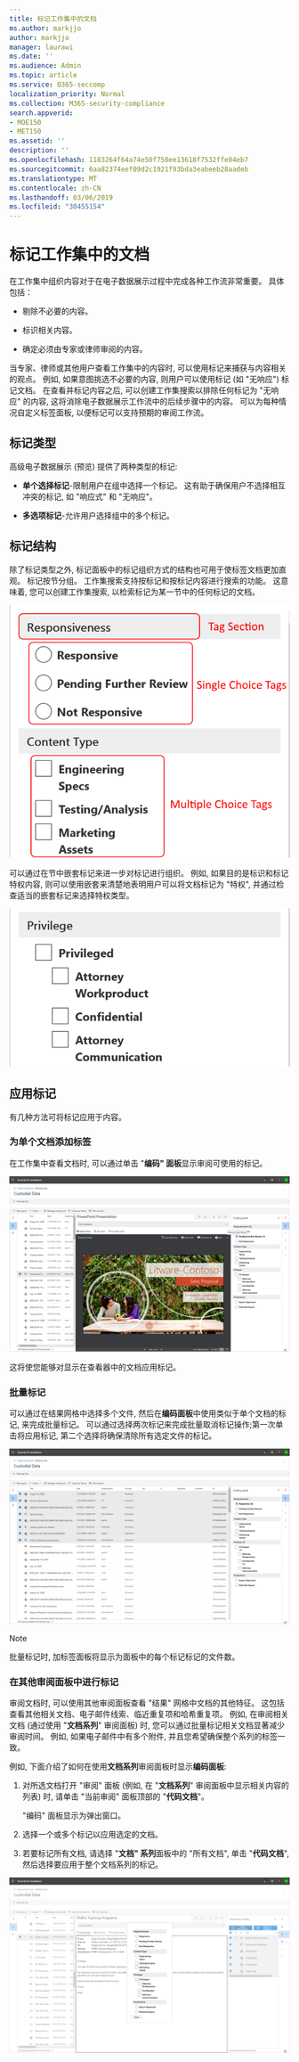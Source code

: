 ```yaml
---
title: 标记工作集中的文档
ms.author: markjjo
author: markjjo
manager: laurawi
ms.date: ''
ms.audience: Admin
ms.topic: article
ms.service: O365-seccomp
localization_priority: Normal
ms.collection: M365-security-compliance
search.appverid:
- MOE150
- MET150
ms.assetid: ''
description: ''
ms.openlocfilehash: 1183264f64a74e50f750ee13618f7532ffe04eb7
ms.sourcegitcommit: 6aa82374eef09d2c1921f93bda3eabeeb28aadeb
ms.translationtype: MT
ms.contentlocale: zh-CN
ms.lasthandoff: 03/06/2019
ms.locfileid: "30455154"
---
```

# <a name="tag-documents-in-a-working-set"></a>标记工作集中的文档

在工作集中组织内容对于在电子数据展示过程中完成各种工作流非常重要。 具体包括：

-  剔除不必要的内容。

- 标识相关内容。
 
-  确定必须由专家或律师审阅的内容。

当专家、律师或其他用户查看工作集中的内容时, 可以使用标记来捕获与内容相关的观点。 例如, 如果意图挑选不必要的内容, 则用户可以使用标记 (如 "无响应") 标记文档。 在查看并标记内容之后, 可以创建工作集搜索以排除任何标记为 "无响应" 的内容, 这将消除电子数据展示工作流中的后续步骤中的内容。 可以为每种情况自定义标签面板, 以便标记可以支持预期的审阅工作流。

## <a name="tag-types"></a>标记类型

高级电子数据展示 (预览) 提供了两种类型的标记:

- **单个选择标记**-限制用户在组中选择一个标记。 这有助于确保用户不选择相互冲突的标记, 如 "响应式" 和 "无响应"。 

- **多选项标记**-允许用户选择组中的多个标记。

## <a name="tag-structure"></a>标记结构

除了标记类型之外, 标记面板中的标记组织方式的结构也可用于使标签文档更加直观。 标记按节分组。 工作集搜索支持按标记和按标记内容进行搜索的功能。 这意味着, 您可以创建工作集搜索, 以检索标记为某一节中的任何标记的文档。

![标记面板中的标记部分](../media/Tagtypes.png)

可以通过在节中嵌套标记来进一步对标记进行组织。 例如, 如果目的是标识和标记特权内容, 则可以使用嵌套来清楚地表明用户可以将文档标记为 "特权", 并通过检查适当的嵌套标记来选择特权类型。

![标记部分中的嵌套标记](../media/Nestingtags.png)

## <a name="applying-tags"></a>应用标记

有几种方法可将标记应用于内容。

### <a name="tagging-a-single-document"></a>为单个文档添加标签

在工作集中查看文档时, 可以通过单击 "**编码" 面板**显示审阅可使用的标记。

![单击 "标记面板" 以显示标记面板](../media/Singledoctag.png)

这将使您能够对显示在查看器中的文档应用标记。

### <a name="bulk-tagging"></a>批量标记

可以通过在结果网格中选择多个文件, 然后在**编码面板**中使用类似于单个文档的标记, 来完成批量标记。 可以通过选择两次标记来完成批量取消标记操作;第一次单击将应用标记, 第二个选择将确保清除所有选定文件的标记。

![自动生成的蜂窝电话说明的屏幕截图](../media/Bulktag.png)

> [!NOTE]
> 批量标记时, 加标签面板将显示为面板中的每个标记标记的文件数。

### <a name="tagging-in-other-review-panels"></a>在其他审阅面板中进行标记

审阅文档时, 可以使用其他审阅面板查看 "结果" 网格中文档的其他特征。 这包括查看其他相关文档、电子邮件线索、临近重复项和哈希重复项。 例如, 在审阅相关文档 (通过使用 "**文档系列**" 审阅面板) 时, 您可以通过批量标记相关文档显著减少审阅时间。 例如, 如果电子邮件中有多个附件, 并且您希望确保整个系列的标签一致。

例如, 下面介绍了如何在使用**文档系列**审阅面板时显示**编码面板**:

1. 对所选文档打开 "审阅" 面板 (例如, 在 "**文档系列**" 审阅面板中显示相关内容的列表) 时, 请单击 "当前审阅" 面板顶部的 "**代码文档**"。

   "编码" 面板显示为弹出窗口。

2. 选择一个或多个标记以应用选定的文档。 

3. 若要标记所有文档, 请选择 "**文档" 系列**面板中的 "所有文档", 单击 "**代码文档**", 然后选择要应用于整个文档系列的标记。

![自动生成的社交媒体帖子说明的屏幕截图](../media/Relatedtag.png)
